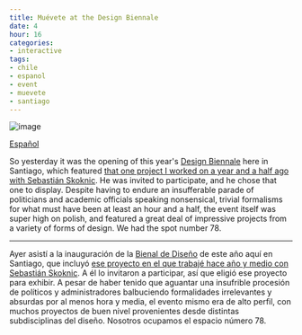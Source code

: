 ```yaml
---
title: Muévete at the Design Biennale
date: 4
hour: 16
categories:
- interactive
tags:
- chile
- espanol
- event
- muevete
- santiago
---
```


![image](http://blog.agj.cl/wp-content/uploads/2013/01/muevetebiennalphoto.jpg "Muévete biennal photo")

[Español](http://blog.agj.cl/2013/01/muevete-at-the-design-biennal/#language)

So yesterday it was the opening of this year's [Design Biennale](http://www.bienaldediseno.cl/) here in Santiago, which featured [that one project I worked on a year and a half ago with Sebastián Skoknic](http://blog.agj.cl/2011/11/muevete/). He was invited to participate, and he chose that one to display. Despite having to endure an insufferable parade of politicians and academic officials speaking nonsensical, trivial formalisms for what must have been at least an hour and a half, the event itself was super high on polish, and featured a great deal of impressive projects from a variety of forms of design. We had the spot number 78.<!-- more -->

---

<!-- language -->

Ayer asistí a la inauguración de la [Bienal de Diseño](http://www.bienaldediseno.cl/) de este año aquí en Santiago, que incluyó [ese proyecto en el que trabajé hace año y medio con Sebastián Skoknic](http://blog.agj.cl/2011/11/muevete/). A él lo invitaron a participar, así que eligió ese proyecto para exhibir. A pesar de haber tenido que aguantar una insufrible procesión de políticos y administradores balbuciendo formalidades irrelevantes y absurdas por al menos hora y media, el evento mismo era de alto perfil, con muchos proyectos de buen nivel provenientes desde distintas subdisciplinas del diseño. Nosotros ocupamos el espacio número 78.

